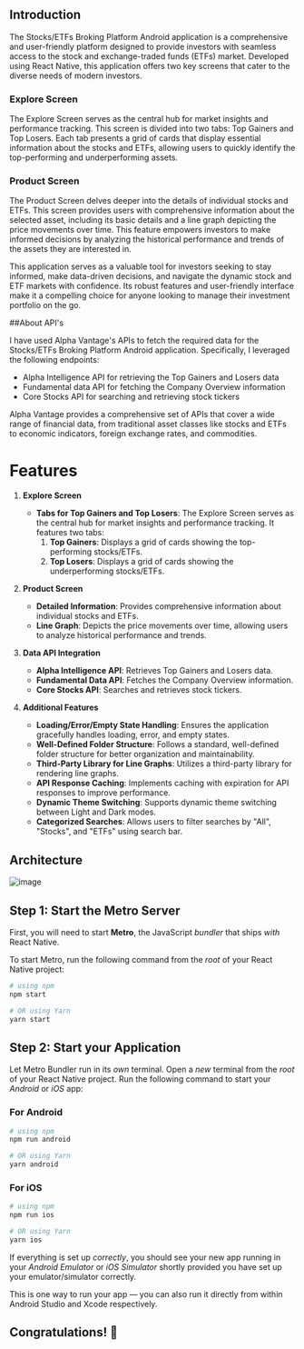 ## Introduction 

The Stocks/ETFs Broking Platform Android application is a comprehensive and user-friendly platform designed to provide investors with seamless access to the stock and exchange-traded funds (ETFs) market. Developed using React Native, this application offers two key screens that cater to the diverse needs of modern investors.

### Explore Screen
The Explore Screen serves as the central hub for market insights and performance tracking. This screen is divided into two tabs: Top Gainers and Top Losers. Each tab presents a grid of cards that display essential information about the stocks and ETFs, allowing users to quickly identify the top-performing and underperforming assets.

### Product Screen
The Product Screen delves deeper into the details of individual stocks and ETFs. This screen provides users with comprehensive information about the selected asset, including its basic details and a line graph depicting the price movements over time. This feature empowers investors to make informed decisions by analyzing the historical performance and trends of the assets they are interested in.

This application serves as a valuable tool for investors seeking to stay informed, make data-driven decisions, and navigate the dynamic stock and ETF markets with confidence. Its robust features and user-friendly interface make it a compelling choice for anyone looking to manage their investment portfolio on the go.

##About API's

I have used Alpha Vantage's APIs to fetch the required data for the Stocks/ETFs Broking Platform Android application. Specifically, I leveraged the following endpoints:

- Alpha Intelligence API for retrieving the Top Gainers and Losers data
- Fundamental data API for fetching the Company Overview information
- Core Stocks API for searching and retrieving stock tickers

Alpha Vantage provides a comprehensive set of APIs that cover a wide range of financial data, from traditional asset classes like stocks and ETFs to economic indicators, foreign exchange rates, and commodities.

# Features

1. **Explore Screen**
    - **Tabs for Top Gainers and Top Losers**: The Explore Screen serves as the central hub for market insights and performance tracking. It features two tabs:
        1. **Top Gainers**: Displays a grid of cards showing the top-performing stocks/ETFs.
        2. **Top Losers**: Displays a grid of cards showing the underperforming stocks/ETFs.

2. **Product Screen**
    - **Detailed Information**: Provides comprehensive information about individual stocks and ETFs.
    - **Line Graph**: Depicts the price movements over time, allowing users to analyze historical performance and trends.

3. **Data API Integration**
    - **Alpha Intelligence API**: Retrieves Top Gainers and Losers data.
    - **Fundamental Data API**: Fetches the Company Overview information.
    - **Core Stocks API**: Searches and retrieves stock tickers.

4. **Additional Features**
    - **Loading/Error/Empty State Handling**: Ensures the application gracefully handles loading, error, and empty states.
    - **Well-Defined Folder Structure**: Follows a standard, well-defined folder structure for better organization and maintainability.
    - **Third-Party Library for Line Graphs**: Utilizes a third-party library for rendering line graphs.
    - **API Response Caching**: Implements caching with expiration for API responses to improve performance.
    - **Dynamic Theme Switching**: Supports dynamic theme switching between Light and Dark modes.
    - **Categorized Searches**: Allows users to filter searches by "All", "Stocks", and "ETFs" using search bar.
  
      
## Architecture 
![image](https://github.com/ianmolnarang/demo/assets/76910737/f821f9b2-f008-40af-ae8c-ee058bf1f3d8)



## Step 1: Start the Metro Server

First, you will need to start **Metro**, the JavaScript _bundler_ that ships _with_ React Native.

To start Metro, run the following command from the _root_ of your React Native project:

```bash
# using npm
npm start

# OR using Yarn
yarn start
```

## Step 2: Start your Application

Let Metro Bundler run in its _own_ terminal. Open a _new_ terminal from the _root_ of your React Native project. Run the following command to start your _Android_ or _iOS_ app:

### For Android

```bash
# using npm
npm run android

# OR using Yarn
yarn android
```

### For iOS

```bash
# using npm
npm run ios

# OR using Yarn
yarn ios
```

If everything is set up _correctly_, you should see your new app running in your _Android Emulator_ or _iOS Simulator_ shortly provided you have set up your emulator/simulator correctly.

This is one way to run your app — you can also run it directly from within Android Studio and Xcode respectively.

## Congratulations! :tada:


